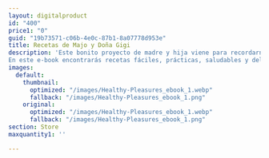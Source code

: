```yaml
---
layout: digitalproduct
id: "400"
price1: "0"
guid: "19b73571-c06b-4e0c-87b1-8a07778d953e"
title: Recetas de Majo y Doña Gigi
description: 'Este bonito proyecto de madre y hija viene para recordarnos de que la comida, mas allá de proteínas, grasas y carbohidratos, es un ritual lleno de sensaciones, amor y recuerdos.
En este e-book encontrarás recetas fáciles, prácticas, saludables y deliciosas para desayunos, plato fuerte y snacks para 5 días.'
images:
  default:
    thumbnail:
      optimized: "/images/Healthy-Pleasures_ebook_1.webp"
      fallback: "/images/Healthy-Pleasures_ebook_1.png"
    original:
      optimized: "/images/Healthy-Pleasures_ebook_1.webp"
      fallback: "/images/Healthy-Pleasures_ebook_1.png"
section: Store
maxquantity1: ''

---
```

